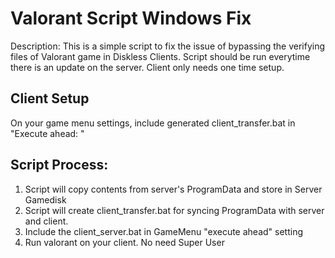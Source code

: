 # Valorant Script Windows Fix
Description:
This is a simple script to fix the issue of bypassing the verifying files of Valorant game in Diskless Clients. 
Script should be run everytime there is an update on the server. Client only needs one time setup.

## Client Setup
On your game menu settings, include generated client_transfer.bat in "Execute ahead: "


## Script Process: 
1. Script will copy contents from server's ProgramData and store in Server Gamedisk
2. Script will create client_transfer.bat for syncing ProgramData with server and client. 
3. Include the client_server.bat in GameMenu "execute ahead" setting
4. Run valorant on your client. No need Super User
